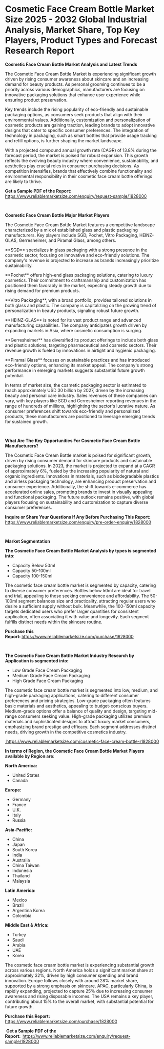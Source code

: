 <p><h1>Cosmetic Face Cream Bottle Market Size 2025 - 2032 Global Industrial Analysis, Market Share, Top Key Players, Product Types and Forecast Research Report</h1></p><p><strong>Cosmetic Face Cream Bottle Market Analysis and Latest Trends</strong></p>
<p><p>The Cosmetic Face Cream Bottle Market is experiencing significant growth driven by rising consumer awareness about skincare and an increasing demand for beauty products. As personal grooming continues to be a priority across various demographics, manufacturers are focusing on innovative packaging solutions that enhance user experience while ensuring product preservation. </p><p>Key trends include the rising popularity of eco-friendly and sustainable packaging options, as consumers seek products that align with their environmental values. Additionally, customization and personalization of cosmetic products are gaining traction, leading brands to adopt innovative designs that cater to specific consumer preferences. The integration of technology in packaging, such as smart bottles that provide usage tracking and refill options, is further shaping the market landscape.</p><p>With a projected compound annual growth rate (CAGR) of 13.8% during the forecast period, the market is poised for robust expansion. This growth reflects the evolving beauty industry where convenience, sustainability, and aesthetics play crucial roles in consumer purchasing decisions. As competition intensifies, brands that effectively combine functionality and environmental responsibility in their cosmetic face cream bottle offerings are likely to thrive.</p></p>
<p><strong>Get a Sample PDF of the Report:&nbsp;</strong> <a href="https://www.reliablemarketsize.com/enquiry/request-sample/1828000?utm_campaign=2462&utm_medium=2&utm_source=Github&utm_content=ia&utm_term=19042025&utm_id=cosmetic-face-cream-bottle">https://www.reliablemarketsize.com/enquiry/request-sample/1828000</a></p>
<p>&nbsp;</p>
<p><strong>Cosmetic Face Cream Bottle Major Market Players</strong></p>
<p><p>The Cosmetic Face Cream Bottle Market features a competitive landscape characterized by a mix of established glass and plastic packaging manufacturers. Key players include SGD, Pochet, Vitro Packaging, HEINZ-GLAS, Gerresheimer, and Piramal Glass, among others.</p><p>**SGD** specializes in glass packaging with a strong presence in the cosmetic sector, focusing on innovative and eco-friendly solutions. The company's revenue is projected to increase as brands increasingly prioritize sustainability.</p><p>**Pochet** offers high-end glass packaging solutions, catering to luxury cosmetics. Their commitment to craftsmanship and customization has positioned them favorably in the market, expecting steady growth due to rising demand for premium products.</p><p>**Vitro Packaging**, with a broad portfolio, provides tailored solutions in both glass and plastic. The company is capitalizing on the growing trend of personalization in beauty products, signaling robust future growth.</p><p>**HEINZ-GLAS** is noted for its vast product range and advanced manufacturing capabilities. The company anticipates growth driven by expanding markets in Asia, where cosmetic consumption is surging.</p><p>**Gerresheimer** has diversified its product offerings to include both glass and plastic solutions, targeting pharmaceutical and cosmetic sectors. Their revenue growth is fueled by innovations in airtight and hygienic packaging.</p><p>**Piramal Glass** focuses on sustainable practices and has introduced eco-friendly options, enhancing its market appeal. The company's strong performance in emerging markets suggests substantial future growth potential.</p><p>In terms of market size, the cosmetic packaging sector is estimated to reach approximately USD 30 billion by 2027, driven by the increasing beauty and personal care industry. Sales revenues of these companies can vary, with key players like SGD and Gerresheimer reporting revenues in the range of hundreds of millions, highlighting the sector's lucrative nature. As consumer preferences shift towards eco-friendly and personalized products, these manufacturers are positioned to leverage emerging trends for sustained growth.</p></p>
<p>&nbsp;</p>
<p><strong>What Are The Key Opportunities For Cosmetic Face Cream Bottle Manufacturers?</strong></p>
<p><p>The Cosmetic Face Cream Bottle market is poised for significant growth, driven by rising consumer demand for skincare products and sustainable packaging solutions. In 2023, the market is projected to expand at a CAGR of approximately 6%, fueled by the increasing popularity of natural and organic ingredients. Innovations in materials, such as biodegradable plastics and airless packaging technology, are enhancing product preservation and consumer experience. Additionally, the shift towards e-commerce has accelerated online sales, prompting brands to invest in visually appealing and functional packaging. The future outlook remains positive, with global players focusing on sustainability and customization to capture diverse consumer preferences.</p></p>
<p><strong>Inquire or Share Your Questions If Any Before Purchasing This Report:</strong> <a href="https://www.reliablemarketsize.com/enquiry/pre-order-enquiry/1828000?utm_campaign=2462&utm_medium=2&utm_source=Github&utm_content=ia&utm_term=19042025&utm_id=cosmetic-face-cream-bottle">https://www.reliablemarketsize.com/enquiry/pre-order-enquiry/1828000</a></p>
<p>&nbsp;</p>
<p><strong>Market Segmentation</strong></p>
<p><strong>The Cosmetic Face Cream Bottle Market Analysis by types is segmented into:</strong></p>
<p><ul><li>Capacity Below 50ml</li><li>Capacity 50-100ml</li><li>Capacity 100-150ml</li></ul></p>
<p><p>The cosmetic face cream bottle market is segmented by capacity, catering to diverse consumer preferences. Bottles below 50ml are ideal for travel and trial, appealing to those seeking convenience and affordability. The 50-100ml segment balances size and practicality, attracting regular users who desire a sufficient supply without bulk. Meanwhile, the 100-150ml capacity targets dedicated users who prefer larger quantities for consistent application, often associating it with value and longevity. Each segment fulfills distinct needs within the skincare routine.</p></p>
<p><strong>Purchase this Report:&nbsp;</strong><a href="https://www.reliablemarketsize.com/purchase/1828000?utm_campaign=2462&utm_medium=2&utm_source=Github&utm_content=ia&utm_term=19042025&utm_id=cosmetic-face-cream-bottle">https://www.reliablemarketsize.com/purchase/1828000</a></p>
<p>&nbsp;</p>
<p><strong>The Cosmetic Face Cream Bottle Market Industry Research by Application is segmented into:</strong></p>
<p><ul><li>Low Grade Face Cream Packaging</li><li>Medium Grade Face Cream Packaging</li><li>High Grade Face Cream Packaging</li></ul></p>
<p><p>The cosmetic face cream bottle market is segmented into low, medium, and high-grade packaging applications, catering to different consumer preferences and pricing strategies. Low-grade packaging often features basic materials and aesthetics, appealing to budget-conscious buyers. Medium-grade options offer a balance of quality and design, targeting mid-range consumers seeking value. High-grade packaging utilizes premium materials and sophisticated designs to attract luxury market consumers, emphasizing brand prestige and efficacy. Each segment addresses distinct needs, driving growth in the competitive cosmetics industry.</p></p>
<p><a href="https://www.reliablemarketsize.com/cosmetic-face-cream-bottle-r1828000?utm_campaign=2462&utm_medium=2&utm_source=Github&utm_content=ia&utm_term=19042025&utm_id=cosmetic-face-cream-bottle">&nbsp;https://www.reliablemarketsize.com/cosmetic-face-cream-bottle-r1828000</a></p>
<p><strong>In terms of Region, the Cosmetic Face Cream Bottle Market Players available by Region are:</strong></p>
<p>
    <p> <strong> North America: </strong>
        <ul>
            <li>United States</li>
            <li>Canada</li>
        </ul>
        </p> 
    <p> <strong> Europe: </strong>
        <ul>
            <li>Germany</li>
            <li>France</li>
            <li>U.K.</li>
            <li>Italy</li>
            <li>Russia</li>
        </ul>
        </p> 
    <p> <strong> Asia-Pacific: </strong>
        <ul>
            <li>China</li>
            <li>Japan</li>
            <li>South Korea</li>
            <li>India</li>
            <li>Australia</li>
            <li>China Taiwan</li>
            <li>Indonesia</li>
            <li>Thailand</li>
            <li>Malaysia</li>
        </ul>
        </p> 
    <p> <strong> Latin America: </strong>
        <ul>
            <li>Mexico</li>
            <li>Brazil</li>
            <li>Argentina Korea</li>
            <li>Colombia</li>
        </ul>
        </p> 
    <p> <strong> Middle East & Africa: </strong>
        <ul>
            <li>Turkey</li>
            <li>Saudi</li>
            <li>Arabia</li>
            <li>UAE</li>
            <li>Korea</li>
        </ul>
    </p>
    </p>
<p><p>The cosmetic face cream bottle market is experiencing substantial growth across various regions. North America holds a significant market share at approximately 32%, driven by high consumer spending and brand innovation. Europe follows closely with around 28% market share, supported by a strong emphasis on skincare. APAC, particularly China, is rapidly expanding, projected to capture 25% due to increasing consumer awareness and rising disposable incomes. The USA remains a key player, contributing about 15% to the overall market, with substantial potential for future growth.</p></p>
<p><strong>Purchase this Report: </strong><a href="https://www.reliablemarketsize.com/purchase/1828000?utm_campaign=2462&utm_medium=2&utm_source=Github&utm_content=ia&utm_term=19042025&utm_id=cosmetic-face-cream-bottle">https://www.reliablemarketsize.com/purchase/1828000</a></p>
<p>&nbsp;<strong>Get a Sample PDF of the Report:&nbsp;&nbsp;</strong><a href="https://www.reliablemarketsize.com/enquiry/request-sample/1828000?utm_campaign=2462&utm_medium=2&utm_source=Github&utm_content=ia&utm_term=19042025&utm_id=cosmetic-face-cream-bottle">https://www.reliablemarketsize.com/enquiry/request-sample/1828000</a></p>
<p><strong></strong></p>
<p><p></p><p></p><p></p></p>